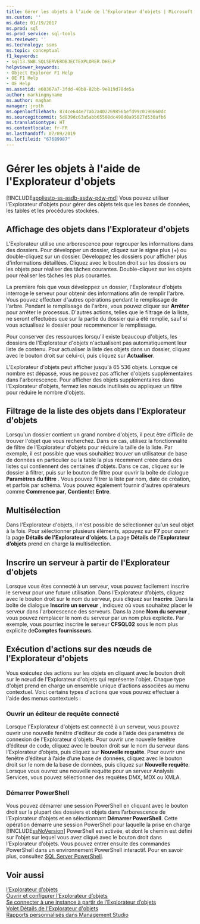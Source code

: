 ```yaml
---
title: Gérer les objets à l’aide de l’Explorateur d’objets | Microsoft Docs
ms.custom: ''
ms.date: 01/19/2017
ms.prod: sql
ms.prod_service: sql-tools
ms.reviewer: ''
ms.technology: ssms
ms.topic: conceptual
f1_keywords:
- sql13.SWB.SQLSERVEROBJECTEXPLORER.DHELP
helpviewer_keywords:
- Object Explorer F1 Help
- OE F1 Help
- OE Help
ms.assetid: e60367a7-3fdd-40b8-82bb-9e819d78de5a
author: markingmyname
ms.author: maghan
manager: jroth
ms.openlocfilehash: 874ce644e77ab2a402269856befd99c0190660dc
ms.sourcegitcommit: 5d839dc63a5abb65508dc498d0a95027d530afb6
ms.translationtype: HT
ms.contentlocale: fr-FR
ms.lasthandoff: 07/09/2019
ms.locfileid: "67689987"
---
```

# <a name="manage-objects-by-using-object-explorer"></a>Gérer les objets à l'aide de l'Explorateur d'objets
[!INCLUDE[appliesto-ss-asdb-asdw-pdw-md](../../includes/appliesto-ss-asdb-asdw-pdw-md.md)]
Vous pouvez utiliser l'Explorateur d'objets pour gérer des objets tels que les bases de données, les tables et les procédures stockées.  
  
## <a name="viewing-objects-in-object-explorer"></a>Affichage des objets dans l'Explorateur d'objets  
L'Explorateur utilise une arborescence pour regrouper les informations dans des dossiers. Pour développer un dossier, cliquez sur le signe plus (+) ou double-cliquez sur un dossier. Développez les dossiers pour afficher plus d'informations détaillées. Cliquez avec le bouton droit sur les dossiers ou les objets pour réaliser des tâches courantes. Double-cliquez sur les objets pour réaliser les tâches les plus courantes.  
  
La première fois que vous développez un dossier, l'Explorateur d'objets interroge le serveur pour obtenir des informations afin de remplir l'arbre. Vous pouvez effectuer d'autres opérations pendant le remplissage de l'arbre. Pendant le remplissage de l'arbre, vous pouvez cliquer sur **Arrêter** pour arrêter le processus. D'autres actions, telles que le filtrage de la liste, ne seront effectuées que sur la partie du dossier qui a été remplie, sauf si vous actualisez le dossier pour recommencer le remplissage.  
  
Pour conserver des ressources lorsqu'il existe beaucoup d'objets, les dossiers de l'Explorateur d'objets n'actualisent pas automatiquement leur liste de contenu. Pour actualiser la liste des objets dans un dossier, cliquez avec le bouton droit sur celui-ci, puis cliquez sur **Actualiser**.  
  
L'Explorateur d'objets peut afficher jusqu'à 65 536 objets. Lorsque ce nombre est dépassé, vous ne pouvez pas afficher d'objets supplémentaires dans l'arborescence. Pour afficher des objets supplémentaires dans l'Explorateur d'objets, fermez les nœuds inutilisés ou appliquez un filtre pour réduire le nombre d'objets.  
  
## <a name="filtering-the-list-of-objects-in-object-explorer"></a>Filtrage de la liste des objets dans l'Explorateur d'objets  
Lorsqu'un dossier contient un grand nombre d'objets, il peut être difficile de trouver l'objet que vous recherchez. Dans ce cas, utilisez la fonctionnalité de filtre de l'Explorateur d'objets pour réduire la taille de la liste. Par exemple, il est possible que vous souhaitiez trouver un utilisateur de base de données en particulier ou la table la plus récemment créée dans des listes qui contiennent des centaines d'objets. Dans ce cas, cliquez sur le dossier à filtrer, puis sur le bouton de filtre pour ouvrir la boîte de dialogue **Paramètres du filtre** . Vous pouvez filtrer la liste par nom, date de création, et parfois par schéma. Vous pouvez également fournir d'autres opérateurs comme **Commence par**, **Contient**et **Entre**.  
  
## <a name="multi-select"></a>Multisélection  
Dans l'Explorateur d'objets, il n'est possible de sélectionner qu'un seul objet à la fois. Pour sélectionner plusieurs éléments, appuyez sur **F7** pour ouvrir la page **Détails de l'Explorateur d'objets**. La page **Détails de l’Explorateur d’objets** prend en charge la multisélection.  
  
## <a name="register-a-server-from-object-explorer"></a>Inscrire un serveur à partir de l'Explorateur d'objets  
Lorsque vous êtes connecté à un serveur, vous pouvez facilement inscrire le serveur pour une future utilisation. Dans l’Explorateur d’objets, cliquez avec le bouton droit sur le nom du serveur, puis cliquez sur **Inscrire**. Dans la boîte de dialogue **Inscrire un serveur** , indiquez où vous souhaitez placer le serveur dans l'arborescence des serveurs. Dans la zone **Nom du serveur** , vous pouvez remplacer le nom du serveur par un nom plus explicite. Par exemple, vous pourriez inscrire le serveur **CFSQL02** sous le nom plus explicite de**Comptes fournisseurs**.  
  
## <a name="performing-actions-on-object-explorer-nodes"></a>Exécution d'actions sur des nœuds de l'Explorateur d'objets  
Vous exécutez des actions sur les objets en cliquant avec le bouton droit sur le nœud de l'Explorateur d'objets qui représente l'objet. Chaque type d'objet prend en charge un ensemble unique d'actions associées au menu contextuel. Voici certains types d'actions que vous pouvez effectuer à l'aide des menus contextuels :  
  
### <a name="open-a-connected-query-editor"></a>Ouvrir un éditeur de requête connecté  
Lorsque l'Explorateur d'objets est connecté à un serveur, vous pouvez ouvrir une nouvelle fenêtre d'éditeur de code à l'aide des paramètres de connexion de l'Explorateur d'objets. Pour ouvrir une nouvelle fenêtre d’éditeur de code, cliquez avec le bouton droit sur le nom du serveur dans l’Explorateur d’objets, puis cliquez sur **Nouvelle requête**. Pour ouvrir une fenêtre d’éditeur à l’aide d’une base de données, cliquez avec le bouton droit sur le nom de la base de données, puis cliquez sur **Nouvelle requête**. Lorsque vous ouvrez une nouvelle requête pour un serveur Analysis Services, vous pouvez sélectionner des requêtes DMX, MDX ou XMLA.  
  
### <a name="start-powershell"></a>Démarrer PowerShell  
Vous pouvez démarrer une session PowerShell en cliquant avec le bouton droit sur la plupart des dossiers et objets dans l’arborescence de l’Explorateur d’objets et en sélectionnant **Démarrer PowerShell**. Cette opération démarre une session PowerShell pour laquelle la prise en charge [!INCLUDE[ssNoVersion](../../includes/ssnoversion-md.md)] PowerShell est activée, et dont le chemin est défini sur l’objet sur lequel vous avez cliqué avec le bouton droit dans l’Explorateur d’objets. Vous pouvez entrer ensuite des commandes PowerShell dans un environnement PowerShell interactif. Pour en savoir plus, consultez [SQL Server PowerShell](https://msdn.microsoft.com/89b70725-bbe7-4ffe-a27d-2a40005a97e7).  
  
## <a name="see-also"></a>Voir aussi  
[l’Explorateur d’objets](../../ssms/object/object-explorer.md)  
[Ouvrir et configurer l’Explorateur d’objets](../../ssms/object/open-and-configure-object-explorer.md)  
[Se connecter à une instance à partir de l’Explorateur d’objets](../../ssms/object/connect-to-an-instance-from-object-explorer.md)  
[Volet Détails de l'Explorateur d'objets](../../ssms/object/object-explorer-details-pane.md)  
[Rapports personnalisés dans Management Studio](../../ssms/object/custom-reports-in-management-studio.md)  
  
